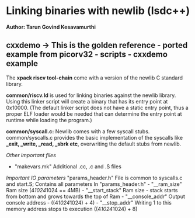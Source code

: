# Linking binaries with newlib (lsdc++)
**Author: Tarun Govind Kesavamurthi**
## cxxdemo -> This is the golden reference - ported example from picorv32 - scripts - cxxdemo example

The **xpack riscv tool-chain** come with a version of the newlib C standard library.

**common/riscv.ld** is used for linking binaries against the newlib library. Using this linker script will create a binary that has its entry point at 0x10000. (The default linker script does not have a static entry point, thus a proper ELF loader would be needed that can determine the entry point at runtime while loading the program.)

**common/syscall.c:** Newlib comes with a few syscall stubs. common/syscalls.c provides the basic implementation of the syscalls like **_exit, _write, _read, _sbrk etc**, overwriting the default stubs from newlib.

*Other important files*
 - "makevars.mk"            Additional .cc, .c and .S files

*Important IO parameters*
"params_header.h"               File is common to syscalls.c and start.S; Contains all parameters
In "params_header.h"
    - "__ram_size"              Ram size (4*1024*1024 ==  4MB)
    - "__start_stack"           Ram size - stack starts from bottom and grows towards the top of Ram
    - "__console_addr"          Output console address - ((4*1024*1024) + 4)
    - "__stop_addr"             Writing 1 to this memory address stops tb execution ((4*1024*1024) + 8)
